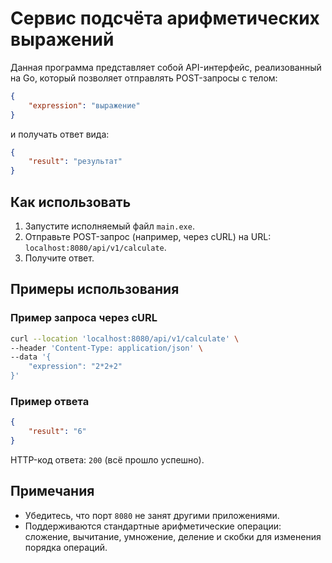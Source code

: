 # Сервис подсчёта арифметических выражений

Данная программа представляет собой API-интерфейс, реализованный на Go, который позволяет отправлять POST-запросы с телом:

```json
{
    "expression": "выражение"
}
```

и получать ответ вида:

```json
{
    "result": "результат"
}
```

## Как использовать

1. Запустите исполняемый файл `main.exe`.
2. Отправьте POST-запрос (например, через cURL) на URL: `localhost:8080/api/v1/calculate`.
3. Получите ответ.

## Примеры использования

### Пример запроса через cURL

```bash
curl --location 'localhost:8080/api/v1/calculate' \
--header 'Content-Type: application/json' \
--data '{
    "expression": "2*2+2"
}'
```

### Пример ответа

```json
{
    "result": "6"
}
```

HTTP-код ответа: `200` (всё прошло успешно).

## Примечания

- Убедитесь, что порт `8080` не занят другими приложениями.
- Поддерживаются стандартные арифметические операции: сложение, вычитание, умножение, деление и скобки для изменения порядка операций.

